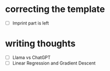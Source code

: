 # correcting the template

- [ ] Imprint part is left


# writing thoughts

- [ ] Llama vs ChatGPT
- [ ] Linear Regression and Gradient Descent